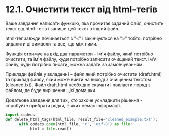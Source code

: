 # 12.1. Очистити текст від html-тегів
Ваше завдання написати функцію, яка прочитає заданий файл,
очистить текст від html-тегів і запише цей текст в інший файл.

html-тег завжди починається з "<" і закінчується на ">" тобто. 
потрібно видалити ці символи та все, що між ними.

Функція отримує на вхід два параметри – ім'я файлу, який потрібно очистити, 
та ім'я файлу, куди потрібно записати очищений текст. 
Ім'я файлу, куди потрібно писати, можна задати за замовчуванням.

Приклади файлів у вкладенні – файл який потрібно очистити (draft.html) 
та приклад файлу, який може вийти на виході з очищеним текстом (cleaned.txt). 
Файл draft.html необхідно скачати і покласти поряд з файлом, де буде вирішення цієї домашки.

Додаткове завдання для тих, хто захоче ускладнити рішення - спробуйте прибрати рядки, в яких немає інформації.

```python
import codecs 
def delete_html_tags(html_file, result_file='cleaned_example.txt'): 
      with codecs.open(html_file, 'r', 'utf-8') as file: 
           html = file.read()
```

